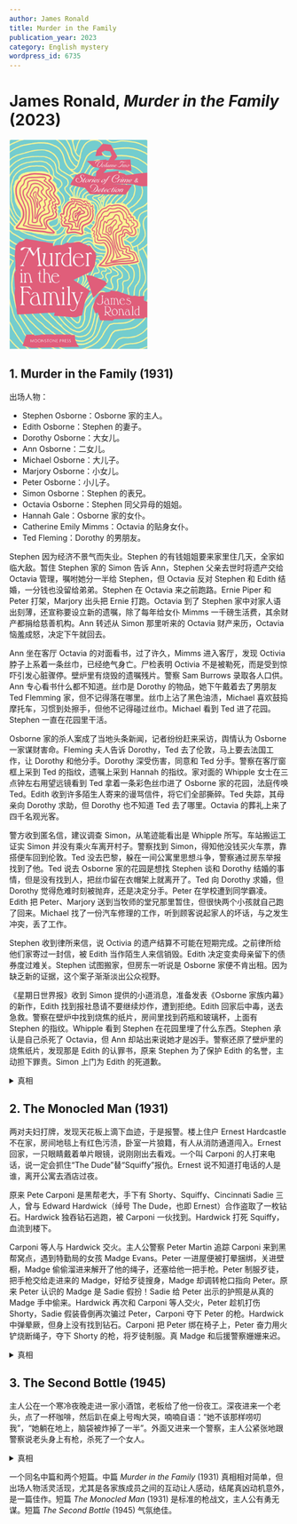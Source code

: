 ```yaml
---
author: James Ronald
title: Murder in the Family
publication_year: 2023
category: English mystery
wordpress_id: 6735
---
```


# James Ronald, <i>Murder in the Family</i> (2023)

<img src=images/2023b_cover.jpg width=250/>

## 1. Murder in the Family (1931)

出场人物：
* Stephen Osborne：Osborne 家的主人。
* Edith Osborne：Stephen 的妻子。
* Dorothy Osborne：大女儿。
* Ann Osborne：二女儿。
* Michael Osborne：大儿子。
* Marjory Osborne：小女儿。
* Peter Osborne：小儿子。
* Simon Osborne：Stephen 的表兄。
* Octavia Osborne：Stephen 同父异母的姐姐。
* Hannah Gale：Osborne 家的女仆。
* Catherine Emily Mimms：Octavia 的贴身女仆。
* Ted Fleming：Dorothy 的男朋友。

Stephen 因为经济不景气而失业。Stephen 的有钱姐姐要来家里住几天，全家如临大敌。暂住 Stephen 家的 Simon 告诉 Ann，Stephen 父亲去世时将遗产交给 Octavia 管理，嘱咐她分一半给 Stephen，但 Octavia 反对 Stephen 和 Edith 结婚，一分钱也没留给弟弟。Stephen 在 Octavia 来之前跑路。Ernie Piper 和 Peter 打架，Marjory 出头把 Ernie 打跑。Octavia 到了 Stephen 家中对家人语出刻薄，还宣称要设立新的遗嘱，除了每年给女仆 Mimms 一千磅生活费，其余财产都捐给慈善机构。Ann 转述从 Simon 那里听来的 Octavia 财产来历，Octavia 恼羞成怒，决定下午就回去。

Ann 坐在客厅 Octavia 的对面看书，过了许久，Mimms 进入客厅，发现 Octivia 脖子上系着一条丝巾，已经绝气身亡。尸检表明 Octivia 不是被勒死，而是受到惊吓引发心脏骤停。壁炉里有烧毁的遗嘱残片。警察 Sam Burrows 录取各人口供。Ann 专心看书什么都不知道。丝巾是 Dorothy 的物品，她下午戴着去了男朋友 Ted Flemming 家，但不记得落在哪里。丝巾上沾了黑色油渍，Michael 喜欢鼓捣摩托车，习惯到处擦手，但他不记得碰过丝巾。Michael 看到 Ted 进了花园。Stephen 一直在花园里干活。

Osborne 家的杀人案成了当地头条新闻，记者纷纷赶来采访，舆情认为 Osborne 一家谋财害命。Fleming 夫人告诉 Dorothy，Ted 去了伦敦，马上要去法国工作，让 Dorothy 和他分手。Dorothy 深受伤害，同意和 Ted 分手。警察在客厅窗框上采到 Ted 的指纹，遗嘱上采到 Hannah 的指纹。家对面的 Whipple 女士在三点钟左右用望远镜看到 Ted 拿着一条彩色丝巾进了 Osborne 家的花园，法庭传唤 Ted。Edith 收到许多陌生人寄来的谩骂信件，将它们全部撕碎。Ted 失踪，其母亲向 Dorothy 求助，但 Dorothy 也不知道 Ted 去了哪里。Octavia 的葬礼上来了四千名观光客。

警方收到匿名信，建议调查 Simon，从笔迹能看出是 Whipple 所写。车站搬运工证实 Simon 并没有乘火车离开村子。警察找到 Simon，得知他没钱买火车票，靠搭便车回到伦敦。Ted 没去巴黎，躲在一间公寓里思想斗争，警察通过房东举报找到了他。Ted 说去 Osborne 家的花园是想找 Stephen 谈和 Dorothy 结婚的事情，但是没有找到人，把丝巾留在衣帽架上就离开了。Ted 向 Dorothy 求婚，但 Dorothy 觉得危难时刻被抛弃，还是决定分手。Peter 在学校遭到同学霸凌。Edith 把 Peter、Marjory 送到当牧师的堂兄那里暂住，但很快两个小孩就自己跑了回来。Michael 找了一份汽车修理的工作，听到顾客说起家人的坏话，与之发生冲突，丢了工作。

Stephen 收到律所来信，说 Octivia 的遗产结算不可能在短期完成。之前律所给他们家寄过一封信，被 Edith 当作陌生人来信销毁。Edith 决定变卖母亲留下的债券度过难关。Stephen 试图搬家，但房东一听说是 Osborne 家便不肯出租。因为缺乏新的证据，这个案子渐渐淡出公众视野。

《星期日世界报》收到 Simon 提供的小道消息，准备发表《Osborne 家族内幕》的新作，Edith 找到报社恳请不要继续炒作，遭到拒绝。Edith 回家后中毒，送去急救。警察在壁炉中找到烧焦的纸片，房间里找到药瓶和玻璃杯，上面有 Stephen 的指纹。Whipple 看到 Stephen 在花园里埋了什么东西。Stephen 承认是自己杀死了 Octavia，但 Ann 却站出来说她才是凶手。警察还原了壁炉里的烧焦纸片，发现那是 Edith 的认罪书，原来 Stephen 为了保护 Edith 的名誉，主动担下罪责。Simon 上门为 Edith 的死道歉。

<details><summary>真相</summary>
凶手是 Mimms，她长了肿瘤活不过六个月，Octavia 说每年给她一千磅是故意羞辱她时日无多，所以她杀死 Octavia 泄愤。
</details>

## 2. The Monocled Man (1931)

两对夫妇打牌，发现天花板上滴下血迹，于是报警。楼上住户 Ernest Hardcastle 不在家，房间地毯上有红色污渍，卧室一片狼籍，有人从消防通道闯入。Ernest 回家，一只眼睛戴着单片眼镜，说刚刚出去看戏。一个叫 Carponi 的人打来电话，说一定会抓住“The Dude”替“Squiffy”报仇。Ernest 说不知道打电话的人是谁，离开公寓去酒店过夜。

原来 Pete Carponi 是黑帮老大，手下有 Shorty、Squiffy、Cincinnati Sadie 三人，曾与 Edward Hardwick（绰号 The Dude，也即 Ernest）合作盗取了一枚钻石。Hardwick 独吞钻石逃跑，被 Carponi 一伙找到。Hardwick 打死 Squiffy，血流到楼下。

Carponi 等人与 Hardwick 交火。主人公警察 Peter Martin 追踪 Carponi 来到黑帮窝点，遇到特勤局的女孩 Madge Evans。Peter 一进屋便被打晕捆绑，关进壁橱，Madge 偷偷溜进来解开了他的绳子，还塞给他一把手枪。Peter 制服歹徒，把手枪交给走进来的 Madge，好给歹徒搜身，Madge 却调转枪口指向 Peter。原来 Peter 认识的 Madge 是 Sadie 假扮！Sadie 给 Peter 出示的护照是从真的 Madge 手中偷来。Hardwick 再次和 Carponi 等人交火，Peter 趁机打伤 Shorty，Sadie 假装昏倒再次骗过 Peter，Carponi 夺下 Peter 的枪。Hardwick 中弹晕厥，但身上没有找到钻石。Carponi 把 Peter 绑在椅子上，Peter 奋力用火铲烧断绳子，夺下 Shorty 的枪，将歹徒制服。真 Madge 和后援警察姗姗来迟。

<details><summary>真相</summary>
Madge 丢失证件，无法自证身份，所以把 Peter 塞入壁橱，后来又解开他的绳子，给了他一把手枪。钻石是 Hardwick 单片眼镜后面的假眼。
</details>

## 3. The Second Bottle (1945)

主人公在一个寒冷夜晚走进一家小酒馆，老板给了他一份夜工。深夜进来一个老头，点了一杯咖啡，然后趴在桌上号啕大哭，喃喃自语：“她不该那样唠叨我”，“她躺在地上，脑袋被炸掉了一半”。外面又进来一个警察，主人公紧张地跟警察说老头身上有枪，杀死了一个女人。

<details><summary>真相</summary>
老头二十年前杀死了自己的妻子，坐了十五年监狱。老头只有两瓶酒的酒量，喝第一瓶会哭闹，觉得妻子躺在地上，脑袋被打烂，等着他回家，喝完第二瓶就不在乎了。主人公看到老头身上的“枪”是第二瓶酒。
</details>

一个同名中篇和两个短篇。中篇 <i>Murder in the Family</i> (1931) 真相相对简单，但出场人物活灵活现，尤其是各家族成员之间的互动让人感动，结尾真凶动机意外，是一篇佳作。短篇 <i>The Monocled Man</i> (1931) 是标准的枪战文，主人公有勇无谋。短篇 <i>The Second Bottle</i> (1945) 气氛绝佳。